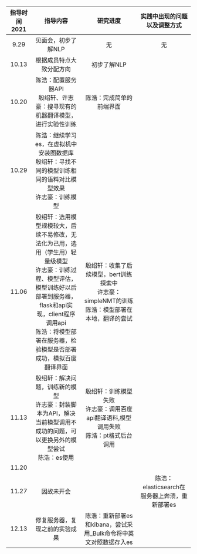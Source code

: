 | 指导时间2021 |                           指导内容                           |                           研究进度                           |         实践中出现的问题以及调整方式          |
| :-------: | :----------------------------------------------------------: | :----------------------------------------------------------: | :-------------------------------------------: |
| 9.29 |                     见面会，初步了解NLP                      |                              无                              |                      无                       |
|   10.13   |                   根据成员特点大致分配方向                   |                         初步了解NLP                          |                                               |
|   10.20   | 陈浩：配置服务器API<br />殷绍轩、许志豪：搜寻现有的机器翻译模型，进行实验性训练 |                   陈浩：完成简单的前端界面                   |                                               |
|   10.29   | 陈浩：继续学习es，在虚拟机中安装图数据库<br />殷绍轩：寻找不同的模型训练相同的语料对比模型效果<br />许志豪：训练模型 |                                                              |                                               |
|   11.06   | 殷绍轩：选用模型规模较大，后续不易修改，无法化为己用，选用（学生用）轻量级模型<br />许志豪：训练过程、模型评估，模型训练好以后部署到服务器，flask和api实现，client程序调用api<br />陈浩：将模型部署在服务器，检验模型是否部署成功，模拟百度翻译界面 | 殷绍轩：收集了后续模型，bert训练探索中<br />许志豪：simpleNMT的训练 <br />陈浩：模型部署在本地，翻译的尝试 |                                               |
|   11.13   | 殷绍轩：解决问题，训练新的模型<br />许志豪：封装脚本为API，解决当前模型调用不成功的问题，可以更换另外的模型尝试<br />陈浩：es使用 | 殷绍轩：训练模型失败<br />许志豪：调用百度api翻译语料,模型调用失败<br />陈浩：pt格式后台调用 |                                               |
|   11.20   |                                                              |                                                              |                                               |
|   11.27   |                          因故未开会                          |                                                              | 陈浩：elasticsearch在服务器上奔溃，重新部署es |
|   12.13   |                修复服务器，复现之前的实验成果                | 陈浩：重新部署es和kibana，尝试采用_Bulk命令将中英文对照数据存入es |                                               |
